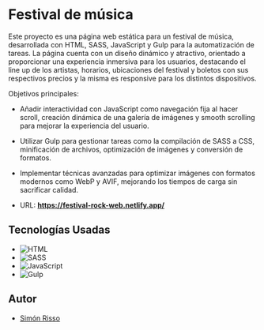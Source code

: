 # Festival de música
Este proyecto es una página web estática para un festival de música, desarrollada con HTML, SASS, JavaScript y Gulp para la automatización de tareas. La página cuenta con un diseño dinámico y atractivo, orientado a proporcionar una experiencia inmersiva para los usuarios, destacando el line up de los artistas, horarios, ubicaciones del festival y boletos con sus respectivos precios y la misma es responsive para los distintos dispositivos.

Objetivos principales:

- Añadir interactividad con JavaScript como navegación fija al hacer scroll, creación dinámica de una galería de imágenes y smooth scrolling para mejorar la experiencia del usuario.

- Utilizar Gulp para gestionar tareas como la compilación de SASS a CSS, minificación de archivos, optimización de imágenes y conversión de formatos.

- Implementar técnicas avanzadas para optimizar imágenes con formatos modernos como WebP y AVIF, mejorando los tiempos de carga sin sacrificar calidad.

- URL: **https://festival-rock-web.netlify.app/**

## Tecnologías Usadas

- ![HTML](https://img.shields.io/badge/HTML-E34F26?style=for-the-badge)
- ![SASS](https://img.shields.io/badge/SASS-CC6699?style=for-the-badge)
- ![JavaScript](https://img.shields.io/badge/JavaScript-F7DF1E?style=for-the-badge)
- ![Gulp](https://img.shields.io/badge/Gulp-CF4647?style=for-the-badge)


## Autor

- [Simón Risso](https://www.linkedin.com/in/simonrisso/)  
